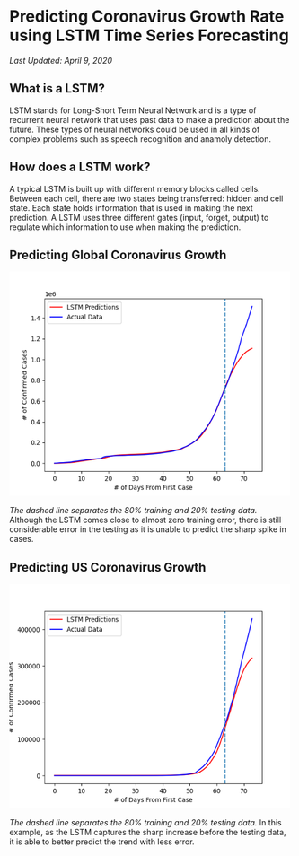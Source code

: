 # Predicting Coronavirus Growth Rate using LSTM Time Series Forecasting
*Last Updated: April 9, 2020*

## What is a LSTM?
LSTM stands for Long-Short Term Neural Network and is a type of recurrent neural network that uses past data to make a prediction about the future. These types of neural networks could be used in all kinds of complex problems such as speech recognition and anamoly detection. 

## How does a LSTM work?
A typical LSTM is built up with different memory blocks called cells. Between each cell, there are two states being transferred: hidden and cell state. Each state holds information that is used in making the next prediction. A LSTM uses three different gates (input, forget, output) to regulate which information to use when making the prediction. 

## Predicting Global Coronavirus Growth
<img src="src/GlobalCases.png" width="500" height="400">

*The dashed line separates the 80% training and 20% testing data.* Although the LSTM comes close to almost zero training error, there is still considerable error in the testing as it is unable to predict the sharp spike in cases.

## Predicting US Coronavirus Growth
<img src="src/USCases.png" width="500" height="400">

*The dashed line separates the 80% training and 20% testing data.* In this example, as the LSTM captures the sharp increase before the testing data, it is able to better predict the trend with less error.

